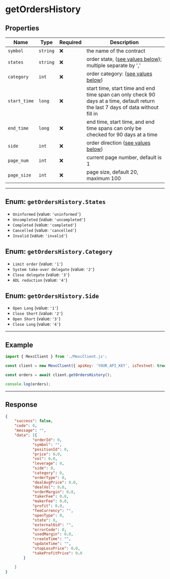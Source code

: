 
# getOrdersHistory

## Properties

| **Name**           | **Type**   | **Required** | **Description** |
|--------------------|------------|--------------|------------------|
| `symbol`           | `string`   | ❌            | the name of the contract |
| `states`            | `string`  | ❌            | order state, ([see values below](#enum-getordershistorystates)); multiple separate by ',' |
| `category`              | `int`  | ❌            | order category: ([see values below](#enum-getordershistorycategory)) |
| `start_time`         | `long`      | ❌            | start time, start time and end time span can only check 90 days at a time, default return the last 7 days of data without fill in |
| `end_time`             | `long`      | ❌            | end time, start time, and end time spans can only be checked for 90 days at a time |
| `side`             | `int`      | ❌            | order direction ([see values below](#enum-getordershistoryside)) |
| `page_num`         | `int`      | ❌            | current page number, default is 1 |
| `page_size`       | `int`     | ❌            | page size, default 20, maximum 100 |

---

## Enum: `getOrdersHistory.States`

* `Uninformed` (value: `'uninformed'`)
* `Uncompleted` (value: `'uncompleted'`)
* `Completed` (value: `'completed'`)
* `Cancelled` (value: `'cancelled'`)
* `Invalid` (value: `'invalid'`)

## Enum: `getOrdersHistory.Category`

* `Limit order` (value: `'1'`)
* `System take-over delegate` (value: `'2'`)
* `Close delegate` (value: `'3'`)
* `ADL reduction` (value: `'4'`)

## Enum: `getOrdersHistory.Side`

* `Open Long` (value: `'1'`)
* `Close Short` (value: `'2'`)
* `Open Short` (value: `'3'`)
* `Close Long` (value: `'4'`)

---

## Example

```js
import { MexcClient } from './MexcClient.js';

const client = new MexcClient({ apiKey: 'YOUR_API_KEY', isTestnet: true });

const orders = await client.getOrdersHistory();

console.log(orders);
```

---

## Response

```JSON
{
    "success": false,
    "code": 0,
    "message": "",
    "data": [{
            "orderId": 0,
            "symbol": "",
            "positionId": 0,
            "price": 0.0,
            "vol": 0.0,
            "leverage": 0,
            "side": 0,
            "category": 0,
            "orderType": 0,
            "dealAvgPrice": 0.0,
            "dealVol": 0.0,
            "orderMargin": 0.0,
            "takerFee": 0.0,
            "makerFee": 0.0,
            "profit": 0.0,
            "feeCurrency": "",
            "openType": 0,
            "state": 0,
            "externalOid": "",
            "errorCode": 0,
            "usedMargin": 0.0,
            "createTime": "",
            "updateTime": "",
            "stopLossPrice": 0.0,
            "takeProfitPrice": 0.0
        }

    ]
}
```